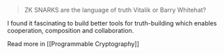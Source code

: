 > ZK SNARKS are the language of truth
> Vitalik or Barry Whitehat?

I found it fascinating to build better tools for truth-building which enables cooperation, composition and collaboration. 

Read more in [[Programmable Cryptography]]